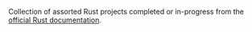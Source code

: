 Collection of assorted Rust projects completed or in-progress from the [official Rust documentation](https://doc.rust-lang.org/stable/book/second-edition/).
